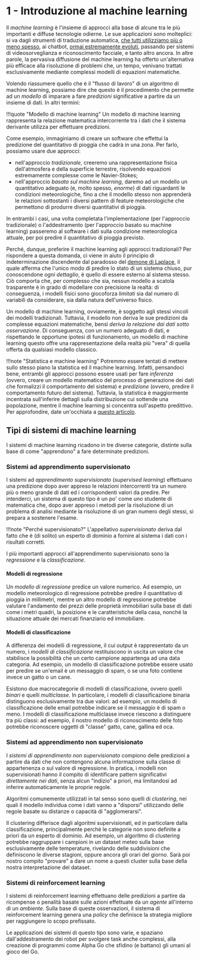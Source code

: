 # 1 - Introduzione al machine learning

Il *machine learning* è l'insieme di approcci alla base di alcune tra le più importanti e diffuse tecnologie odierne. Le sue applicazioni sono molteplici: si va dagli strumenti di traduzione automatica, [che tutti utilizziamo più o meno spesso](https://translate.google.com/translate_t), ai chatbot, [ormai estremamente evoluti](https://openai.com/blog/chatgpt/), passando per sistemi di videosorveglianza e riconoscimento facciale, e tanto altro ancora. In altre parole, la pervasiva diffusione del machine learning ha offerto un'alternativa più efficace alla risoluzione di problemi che, un tempo, venivano trattati esclusivamente mediante complessi modelli di equazioni matematiche.

Volendo riassumere quello che è il "flusso di lavoro" di un algoritmo di machine learning, possiamo dire che questo è il procedimento che permette ad un *modello* di imparare a fare *predizioni* significative a partire da un insieme di dati. In altri termini:

!!!quote "Modello di machine learning"
    Un modello di machine learning rappresenta la relazione matematica intercorrente tra i dati che il sistema derivante utilizza per effettuare predizioni.

Come esempio, immaginiamo di creare un software che effettui la predizione del quantitativo di pioggia che cadrà in una zona. Per farlo, possiamo usare due approcci:

* nell'approccio *tradizionale*, creeremo una rappresentazione fisica dell'atmosfera e della superficie terrestre, risolvendo equazioni estremamente complesse come le Navier-Stokes;
* nell'approccio *basato sul machine learning*, daremo ad un modello un quantitativo adeguato (e, molto spesso, *enorme*) di dati riguardanti le condizioni meteorologiche, fino a che il modello stesso non apprenderà le relazioni sottostanti i diversi pattern di feature meteorologiche che permettono di produrre diversi quantitativi di pioggia.

In entrambi i casi, una volta completata l'implementazione (per l'approccio tradizionale) o l'addestramento (per l'approccio basato su machine learning) passeremo al software i dati sulla condizione meteorologica attuale, per poi predire il quantitativo di pioggia previsto.

Perché, dunque, preferire il machine learning agli approcci tradizionali? Per rispondere a questa domanda, ci viene in aiuto il principio di indeterminazione discendente dal paradosso del [demone di Laplace](https://en.wikipedia.org/wiki/Laplace%27s_demon), il quale afferma che l'unico modo di predire lo stato di un sistema chiuso, pur conoscendone *ogni dettaglio*, è quello di essere esterno al sistema stesso. Ciò comporta che, per complesso che sia, nessun modello a scatola trasparente è in grado di modellare con precisione la realtà: di conseguenza, i modelli fisici sono giocoforza *limitati* sia dal numero di variabili da considerare, sia dalla natura dell'universo fisico.

Un modello di machine learning, ovviamente, è soggetto agli stessi vincoli dei modelli tradizionali. Tuttavia, il modello non deriva le sue predizioni da complesse equazioni matematiche, bensì *deriva la relazione dai dati sotto osservazione*. Di conseguenza, con un numero adeguato di dati, e rispettando le opportune ipotesi di funzionamento, un modello di machine learning questo offre una rappresentazione della realtà più "vera" di quella offerta da qualsiasi modello classico.

!!!note "Statistica e machine learning"
    Potremmo essere tentati di mettere sullo stesso piano la statistica ed il machine learning. Infatti, pensandoci bene, entrambi gli approcci possono essere usati per fare *inferenza* (ovvero, creare un modello matematico del processo di generazione dei dati che formalizzi il comportamento del sistema) e *predizione* (ovvero, predire il comportamento futuro del sistema). Tuttavia, la statistica è maggiormente incentrata sull'inferire dettagli sulla distribuzione cui sottende una popolazione, mentre il machine learning si concentra sull'aspetto predittivo. Per approfondire, date un'occhiata a [questo articolo](https://www.nature.com/articles/nmeth.4642).

## Tipi di sistemi di machine learning

I sistemi di machine learning ricadono in tre diverse categorie, distinte sulla base di come "apprendono" a fare determinate predizioni.

### Sistemi ad apprendimento supervisionato

I sistemi ad *apprendimento supervisionato* (*supervised learning*) effettuano una predizione dopo aver appreso le relazioni intercorrenti tra un numero più o meno grande di dati ed i corrispondenti valori da predire. Per intenderci, un sistema di questo tipo è un po' come uno studente di matematica che, dopo aver appreso i metodi per la risoluzione di un problema di analisi mediante la risoluzione di un gran numero degli stessi, si prepara a sostenere l'esame.

!!!note "Perché supervisionato?"
    L'appellativo *supervisionato* deriva dal fatto che è (di solito) un esperto di dominio a fornire al sistema i dati con i risultati corretti.

I più importanti approcci all'apprendimento supervisionato sono la *regressione* e la *classificazione*.

#### Modelli di regressione

Un *modello di regressione* predice un valore numerico. Ad esempio, un modello meteorologico di regressione potrebbe predire il quantitativo di pioggia in millimetri, mentre un altro modello di regressione potrebbe valutare l'andamento dei prezzi delle proprietà immobiliari sulla base di dati come i metri quadri, la posizione e le caratteristiche della casa, nonché la situazione attuale dei mercati finanziario ed immobiliare.

#### Modelli di classificazione

A differenza dei modelli di regressione, il cui output è rappresentato da un numero, i *modelli di classificazione* restituiscono in uscita un valore che stabilisce la possibilità che un certo campione appartenga ad una data categoria. Ad esempio, un modello di classificazione potrebbe essere usato per predire se un'email è un messaggio di spam, o se una foto contiene invece un gatto o un cane.

Esistono due macrocategorie di modelli di classificazione, ovvero quelli *binari* e quelli *multiclasse*. In particolare, i modelli di classificazione binaria distinguono esclusivamente tra due valori: ad esempio, un modello di classificazione delle email potrebbe indicare se il messaggio è di spam o meno. I modelli di classificazione multiclasse invece riescono a distinguere tra più classi: ad esempio, il nostro modello di riconoscimento delle foto potrebbe riconoscere oggetti di "classe" gatto, cane, gallina ed oca.

### Sistemi ad apprendimento non supervisionato

I *sistemi di apprendimento non supervisionato* compiono delle predizioni a partire da dati che non contengono alcuna informazione sulla classe di appartenenza o sul valore di regressione. In pratica, i modelli non supervisionati hanno il compito di identificare pattern significativi *direttamente nei dati*, senza alcun "indizio" a priori, ma limitandosi ad inferire automaticamente le proprie regole.

Algoritmi comunemente utilizzati in tal senso sono quelli di *clustering*, nei quali il modello individua come i dati vanno a "disporsi" utilizzando delle regole basate su distanze o capacità di "agglomerarsi".

Il clustering differisce dagli algoritmi supervisionati, ed in particolare dalla classificazione, principalmente perché le categorie non sono definite a priori da un esperto di dominio. Ad esempio, un algoritmo di clustering potrebbe raggruppare i campioni in un dataset meteo sulla base esclusivamente delle temperature, rivelando delle suddivisioni che definiscono le diverse stagioni, oppure ancora gli orari del giorno. Sarà poi nostro compito "provare" a dare un nome a questi cluster sulla base della nostra interpretazione del dataset.

### Sistemi di reinforcement learning

I sistemi di reinforcement learning effettuano delle predizioni a partire da ricompense o penalità basate sulle azioni effettuate da un *agente* all'interno di un *ambiente*. Sulla base di queste osservazioni, il sistema di reinforcement learning genera una *policy* che definisce la strategia migliore per raggiungere lo scopo prefissato.

Le applicazioni dei sistemi di questo tipo sono varie, e spaziano dall'addestramento dei robot per svolgere task anche complessi, alla creazione di programmi come Alpha Go che sfidino (e battano) gli umani al gioco del Go.
